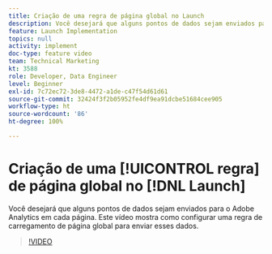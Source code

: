 ```yaml
---
title: Criação de uma regra de página global no Launch
description: Você desejará que alguns pontos de dados sejam enviados para o Adobe Analytics em cada página. Este vídeo mostra como configurar uma regra de carregamento de página global para enviar esses dados.
feature: Launch Implementation
topics: null
activity: implement
doc-type: feature video
team: Technical Marketing
kt: 3588
role: Developer, Data Engineer
level: Beginner
exl-id: 7c72ec72-3de8-4472-a1de-c47f54d61d61
source-git-commit: 32424f3f2b05952fe4df9ea91dcbe51684cee905
workflow-type: ht
source-wordcount: '86'
ht-degree: 100%

---
```


# Criação de uma [!UICONTROL regra] de página global no [!DNL Launch]

Você desejará que alguns pontos de dados sejam enviados para o Adobe Analytics em cada página. Este vídeo mostra como configurar uma regra de carregamento de página global para enviar esses dados.

>[!VIDEO](https://video.tv.adobe.com/v/28769/?quality=12)
